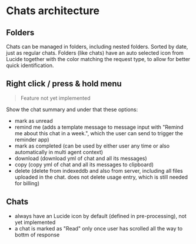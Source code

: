 # Chats architecture

## Folders

Chats can be managed in folders, including nested folders. Sorted by date, just as regular chats. Folders (like chats) have an auto selected icon from Lucide together with the color matching the request type, to allow for better quick identification.

## Right click / press & hold menu

> Feature not yet implemented

Show the chat summary and under that these options:

- mark as unread
- remind me (adds a template message to message input with "Remind me about this chat in a week.", which the user can send to trigger the reminder app)
- mark as completed (can be used by either user any time or also automatically in multi agent context)
- download (download yml of chat and all its messages)
- copy (copy yml of chat and all its messages to clipboard)
- delete (delete from indexeddb and also from server, including all files uploaded in the chat. does not delete usage entry, which is still needed for billing)

## Chats

- always have an Lucide icon by default (defined in pre-processing), not yet implemented
- a chat is marked as "Read" only once user has scrolled all the way to bottm of response